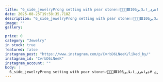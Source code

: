 ```yaml
---
title: "6_side_jewelryProng setting with pear stone💧💧💧💎💎💎🟩تکنیک و شیوه جا سازی در پلتفرم گل پنج تخمه اشک🌸🌸در این تنظیم چنگهای قاب سنگ اشک را توسط ابزار مناسب(قلم،دمباریک و .‌..) در حد لازم به عقب کشیده، قسمت گای چنگهای دور قاب و چنگ مرکزی را شارژ کرده(شیاری که برایه نگه داشتن سنگ در تنه چنگ بصورت حلالی شکل باید ایجاد شود) سپس سنگها را بصورت صحیح در قاب نشانده و بعد از چک کردن، چنگها را به طرف کمربند سنگ حل داده تا بصورت اصولی بتوانند سنگها را مهار و در جای خود فیکس کنند.در صورت نیاز با چنگ غلتان،چنگها را آرایش و منظم میکنیم.پلتفرم برای طی کردن باقی مراحل ساخت آماده و حاضره😎😉⚒️🧑‍🏭_______________________________#میکروستینگ #میکروستینگ_در_ایران #آموزش_پژوهش #آموزش_میکروستینگ #اموزش_مخراجکاری_مدرن #گوهرنشانی #مرصع_کاری #قلمزنی #حکاکی #پلتفرم_اشک #سنگ_اشک #گوشواره #اویز #نیم_ست #جواهری_انلاین #جواهرسازی #جواهری_انلاین106wSee translation"
date: 2025-08-25T19:58:35.718Z
description: "6_side_jewelryProng setting with pear stone💧💧💧💎💎💎🟩تکنیک و شیوه جا سازی در پلتفرم گل پنج تخمه اشک🌸🌸در این تنظیم چنگهای قاب سنگ اشک را توسط ابزار مناسب(قلم،دمباریک و .‌..) در حد لازم به عقب کشیده، قسمت گای چنگهای دور قاب و چنگ مرکزی را شارژ کرده(شیاری که برایه نگه داشتن سنگ در تنه چنگ بصورت حلالی شکل باید ایجاد شود) سپس سنگها را بصورت صحیح در قاب نشانده و بعد از چک کردن، چنگها را به طرف کمربند سنگ حل داده تا بصورت اصولی بتوانند سنگها را مهار و در جای خود فیکس کنند.در صورت نیاز با چنگ غلتان،چنگها را آرایش و منظم میکنیم.پلتفرم برای طی کردن باقی مراحل ساخت آماده و حاضره😎😉⚒️🧑‍🏭_______________________________#میکروستینگ #میکروستینگ_در_ایران #آموزش_پژوهش #آموزش_میکروستینگ #اموزش_مخراجکاری_مدرن #گوهرنشانی #مرصع_کاری #قلمزنی #حکاکی #پلتفرم_اشک #سنگ_اشک #گوشواره #اویز #نیم_ست #جواهری_انلاین #جواهرسازی #جواهری_انلاین106wSee translation"
image: ""
gallery:

price: 0
category: "Jewelry"
in_stock: true
featured: false
instagram_post: "https://www.instagram.com/p/CvrbD6LNeeK/liked_by/"
instagram_id: "CvrbD6LNeeK"
instagram_account: ""
body: |
  6_side_jewelryProng setting with pear stone💧💧💧💎💎💎🟩تکنیک و شیوه جا سازی در پلتفرم گل پنج تخمه اشک🌸🌸در این تنظیم چنگهای قاب سنگ اشک را توسط ابزار مناسب(قلم،دمباریک و .‌..) در حد لازم به عقب کشیده، قسمت گای چنگهای دور قاب و چنگ مرکزی را شارژ کرده(شیاری که برایه نگه داشتن سنگ در تنه چنگ بصورت حلالی شکل باید ایجاد شود) سپس سنگها را بصورت صحیح در قاب نشانده و بعد از چک کردن، چنگها را به طرف کمربند سنگ حل داده تا بصورت اصولی بتوانند سنگها را مهار و در جای خود فیکس کنند.در صورت نیاز با چنگ غلتان،چنگها را آرایش و منظم میکنیم.پلتفرم برای طی کردن باقی مراحل ساخت آماده و حاضره😎😉⚒️🧑‍🏭_______________________________#میکروستینگ #میکروستینگ_در_ایران #آموزش_پژوهش #آموزش_میکروستینگ #اموزش_مخراجکاری_مدرن #گوهرنشانی #مرصع_کاری #قلمزنی #حکاکی #پلتفرم_اشک #سنگ_اشک #گوشواره #اویز #نیم_ست #جواهری_انلاین #جواهرسازی #جواهری_انلاین106wSee translation
---
```

